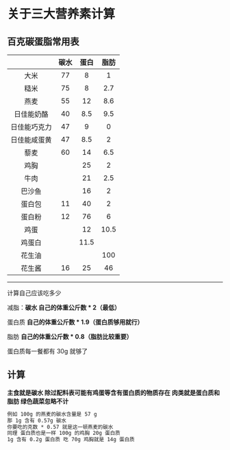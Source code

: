 # 关于三大营养素计算

## 百克碳蛋脂常用表

|              | 碳水 | 蛋白 | 脂肪 |
| :----------: | :--: | :--: | :--: |
|     大米     |  77  |  8   |  1   |
|     糙米     |  75  |  8   | 2.7  |
|     燕麦     |  55  |  12  | 8.6  |
|  日佳能奶酪  |  40  | 8.5  | 9.5  |
| 日佳能巧克力 |  47  |  9   |  0   |
| 日佳能咸蛋黄 |  47  | 8.5  |  2   |
|     藜麦     |  60  |  14  | 6.5  |
|     鸡胸     |      |  25  |  2   |
|     牛肉     |      |  21  | 2.5  |
|    巴沙鱼    |      |  16  |  2   |
|    蛋白包    |  11  |  40  |  2   |
|    蛋白粉    |  12  |  76  |  6   |
|     鸡蛋     |      |  12  | 10.5 |
|    鸡蛋白    |      | 11.5 |      |
|    花生油    |      |      | 100  |
|    花生酱    |  16  |  25  |  46  |

---

计算自己应该吃多少

减脂：**碳水 自己的体重公斤数 * 2（最低）**

蛋白质 **自己的体重公斤数 * 1.9（蛋白质够用就行）**

脂肪 **自己的体重公斤数 * 0.8（脂肪比较重要）**

蛋白质每一餐都有 30g 就够了

## 计算

**主食就是碳水 除过配料表可能有鸡蛋等含有蛋白质的物质存在 肉类就是蛋白质和脂肪 绿色蔬菜忽略不计**

~~~markdown
例如 100g 的燕麦的碳水含量是 57 g
那 1g 含有 0.57g 碳水
你要吃的克数 * 0.57 就是这一顿燕麦的碳水
同理 蛋白质也是一样 100g 的鸡胸 20g 蛋白质
1g 含有 0.2g 蛋白质 吃 70g 鸡胸就是 14g 蛋白质
~~~